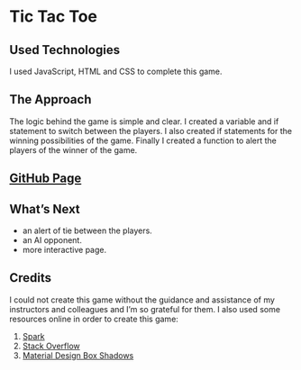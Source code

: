 # Tic Tac Toe 

## Used Technologies

 I used JavaScript, HTML and CSS to complete this game. 

## The Approach

The logic behind the game is simple and clear. I created a variable and if statement to switch between the players. I also created if statements for the winning possibilities of the game. Finally I created a function to alert the players of the winner of the game.  

## [GitHub Page](https://hayamam.github.io/Tic-Tac-Toe-/game.html)

## What’s Next
*  an alert of tie between the players.
*  an AI opponent. 
*  more interactive page. 

## Credits
I could not create this game without the guidance and assistance of my instructors and colleagues and I’m so grateful for them.  I also used some resources online in order to create this game: 
1. [Spark](https://spark.adobe.com/sp)
2. [Stack Overflow](https://stackoverflow.com/questions/10761467/setting-an-image-as-a-footer-background-in-css)
3. [Material Design Box Shadows](https://codepen.io/sdthornton/pen/wBZdXq)
